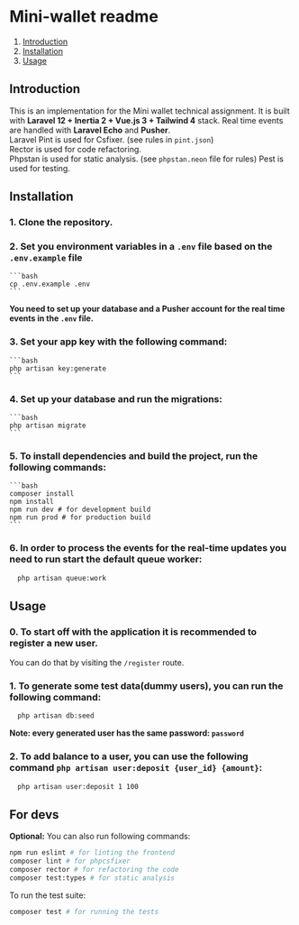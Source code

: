 # Mini-wallet readme

1. [Introduction](#introduction)
2. [Installation](#installation)
3. [Usage](#usage)

## Introduction

This is an implementation for the Mini wallet technical assignment.
It is built with **Laravel 12 + Inertia 2 + Vue.js 3 + Tailwind 4** stack. Real time events are handled with **Laravel Echo** and **Pusher**.   
Laravel Pint is used for Csfixer. (see rules in `pint.json`)  
Rector is used for code refactoring.   
Phpstan is used for static analysis. (see `phpstan.neon` file for rules)
Pest is used for testing.

## Installation

### 1. Clone the repository.
### 2. Set you environment variables in a `.env` file based on the `.env.example` file
    ```bash
    cp .env.example .env
    ```
   **You need to set up your database and a Pusher account for the real time events in the `.env` file.**

### 3. Set your app key with the following command:
    ```bash
    php artisan key:generate
    ```
### 4. Set up your database and run the migrations:
    ```bash
    php artisan migrate
    ```

### 5. To install dependencies and build the project, run the following commands:
    ```bash
    composer install
    npm install
    npm run dev # for development build
    npm run prod # for production build
    ```
### 6. In order to process the events for the real-time updates you need to run start the default queue worker:
```bash
  php artisan queue:work
```

## Usage
### 0. To start off with the application it is recommended to register a new user.
You can do that by visiting the `/register` route.

### 1. To generate some test data(dummy users), you can run the following command:
```bash
  php artisan db:seed
```
**Note: every generated user has the same password: `password`**

### 2. To add balance to a user, you can use the following command `php artisan user:deposit {user_id} {amount}`:
```bash
  php artisan user:deposit 1 100
```


## For devs
**Optional:** You can also run following commands:
```bash
npm run eslint # for linting the frontend
composer lint # for phpcsfixer
composer rector # for refactoring the code
composer test:types # for static analysis
```

To run the test suite:
```bash
composer test # for running the tests
```
